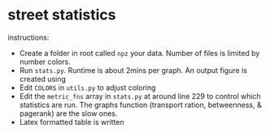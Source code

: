 # street statistics

instructions:

* Create a folder in root called `npz` your data. Number of files is limited by number colors.
* Run `stats.py`. Runtime is about 2mins per graph. An output figure is created using 
* Edit `COLORS` in `utils.py` to adjust coloring
* Edit the `metric_fns` array in `stats.py` at around line 229 to control which statistics are run. The graphs function (transport ration, betweenness, & pagerank) are the slow ones.
* Latex formatted table is written 
